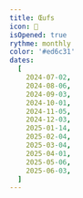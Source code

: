 ```yaml
---
title: Œufs
icon: 🐔
isOpened: true
rythme: monthly
color: '#ed6c31'
dates:
  [
    2024-07-02,
    2024-08-06,
    2024-09-03,
    2024-10-01,
    2024-11-05,
    2024-12-03,
    2025-01-14,
    2025-02-04,
    2025-03-04,
    2025-04-01,
    2025-05-06,
    2025-06-03,
  ]
---
```

